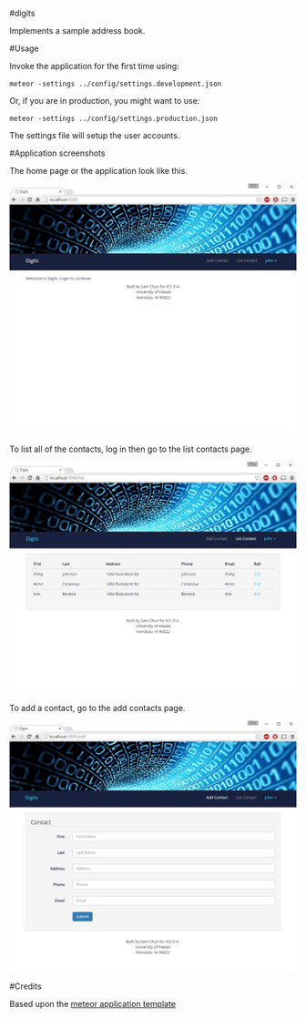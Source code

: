 #digits

Implements a sample address book.

#Usage

Invoke the application for the first time using:
```
meteor -settings ../config/settings.development.json
```

Or, if you are in production, you might want to use:
```
meteor -settings ../config/settings.production.json
```

The settings file will setup the user accounts.

#Application screenshots

The home page or the application look like this.

![](https://raw.githubusercontent.com/skchun/digits/qa-1/doc/digits-home.jpg)

To list all of the contacts, log in then go to the list contacts page.
 
![](https://raw.githubusercontent.com/skchun/digits/qa-1/doc/digits-list.jpg)
 
To add a contact, go to the add contacts page.
 
![](https://raw.githubusercontent.com/skchun/digits/qa-1/doc/digits-add.jpg)
 
#Credits
 
Based upon the [meteor application template](http://ics-software-engineering.github.io/meteor-application-template/)